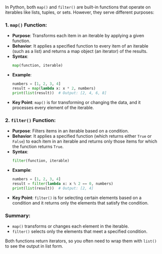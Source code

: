 In Python, both `map()` and `filter()` are built-in functions that operate on iterables like lists, tuples, or sets. However, they serve different purposes:

### 1. **`map()` Function**:

- **Purpose**: Transforms each item in an iterable by applying a given function.
- **Behavior**: It applies a specified function to every item of an iterable (such as a list) and returns a map object (an iterator) of the results.
- **Syntax**:
  ```python
  map(function, iterable)
  ```
- **Example**:
  ```python
  numbers = [1, 2, 3, 4]
  result = map(lambda x: x * 2, numbers)
  print(list(result))  # Output: [2, 4, 6, 8]
  ```
- **Key Point**: `map()` is for transforming or changing the data, and it processes every element of the iterable.

### 2. **`filter()` Function**:

- **Purpose**: Filters items in an iterable based on a condition.
- **Behavior**: It applies a specified function (which returns either `True` or `False`) to each item in an iterable and returns only those items for which the function returns `True`.
- **Syntax**:
  ```python
  filter(function, iterable)
  ```
- **Example**:
  ```python
  numbers = [1, 2, 3, 4]
  result = filter(lambda x: x % 2 == 0, numbers)
  print(list(result))  # Output: [2, 4]
  ```
- **Key Point**: `filter()` is for selecting certain elements based on a condition and it returns only the elements that satisfy the condition.

### Summary:

- `map()` transforms or changes each element in the iterable.
- `filter()` selects only the elements that meet a specified condition.

Both functions return iterators, so you often need to wrap them with `list()` to see the output in list form.
